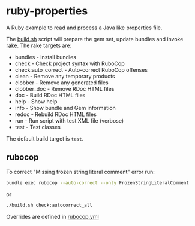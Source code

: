 ruby-properties
===============

A Ruby example to read and process a Java like properties file.

The [build.sh](./build.sh) script will prepare the gem set, update bundles and
invoke [rake](https://github.com/ruby/rake). The rake targets are:

* bundles             - Install bundles
* check               - Check project syntax with RuboCop
* check:auto_correct  - Auto-correct RuboCop offenses
* clean               - Remove any temporary products
* clobber             - Remove any generated files
* clobber_doc         - Remove RDoc HTML files
* doc                 - Build RDoc HTML files
* help                - Show help
* info                - Show bundle and Gem information
* redoc               - Rebuild RDoc HTML files
* run                 - Run script with test XML file (verbose)
* test                - Test classes

The default build target is `test`.

rubocop
-------

To correct "Missing frozen string literal comment" error run:

```bash
bundle exec rubocop --auto-correct --only FrozenStringLiteralComment
```

or

```bash
./build.sh check:autocorrect_all
```

Overrides are defined in [rubocop.yml](.rubocop.yml)
